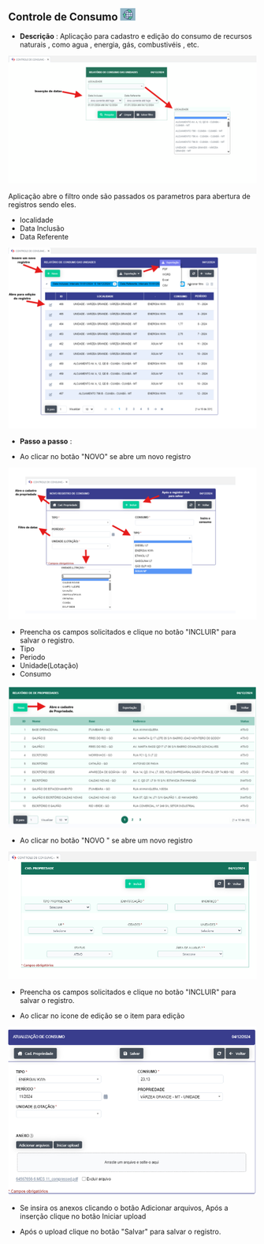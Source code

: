 ## Controle de Consumo ![image.png](control_consumo.png)

- **Descrição** : Aplicação para cadastro e edição do consumo de recursos naturais , como agua , energia, gás, combustivéis , etc.

![image.png](relata_consumo.png)

Aplicação abre o filtro onde são passados os parametros para abertura de registros sendo eles.

- localidade 
- Data Inclusão 
- Data Referente 

![image.png](relatorio_consumo_1.png)

- **Passo a passo** :

- Ao clicar no botão "NOVO" se abre um novo registro

![image.png](registro_consumo.png)

- Preencha os campos solicitados e clique no botão "INCLUIR" para salvar o registro.
- Tipo
- Periodo
- Unidade(Lotação)
- Consumo 

![image.png](relatorio_propriedade.png)

- Ao clicar no botão "NOVO " se abre um novo registro

![image.png](cadastro_propriedade.png)

- Preencha os campos solicitados e clique no botão "INCLUIR" para salvar o registro.

- Ao clicar no icone de edição se o item para edição

![image.png](edicao_consumo.png)

- Se insira os anexos clicando o botão Adicionar arquivos, Após a inserção clique no botão Iniciar upload

- Após o upload clique no botão "Salvar" para salvar o registro.